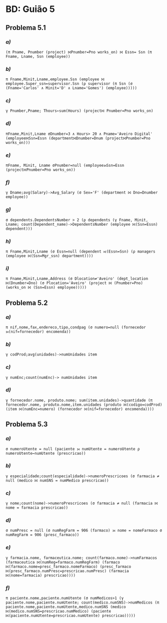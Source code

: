 # BD: Guião 5


## ​Problema 5.1
 
### *a)*

```
(π Pname, Pnumber (project) ⨝Pnumber=Pno works_on) ⨝ Essn= Ssn (π Fname, Lname, Ssn (employee))
```


### *b)* 

```
π Fname,Minit,Lname,employee.Ssn (employee ⨝ employee.Super_ssn=supervisor.Ssn (ρ supervisor (π Ssn (σ (Fname='Carlos' ∧ Minit='D' ∧ Lname='Gomes') (employee)))))
```


### *c)* 

```
γ Pnumber,Pname; Thours←sum(Hours) (project⨝ Pnumber=Pno works_on)
```


### *d)* 

```
πFname,Minit,Lname σDnumber=3 ∧ Hours> 20 ∧ Pname='Aveiro Digital' (employee⨝Ssn=Essn (department⨝Dnumber=Dnum (project⨝Pnumber=Pno works_on)))
```


### *e)* 

```
πFname, Minit, Lname σPnumber=null (employee⟕Ssn=Essn (project⨝Pnumber=Pno works_on))
```


### *f)* 

```
γ Dname;avg(Salary)->Avg_Salary (σ Sex='F' (department ⨝ Dno=Dnumber employee))
```


### *g)* 

```
σ dependents.DependentsNumber > 2 (ρ dependents (γ Fname, Minit, Lname; count(Dependent_name)->DependentsNumber (employee ⨝(Ssn=Essn) dependent)))
```


### *h)* 

```
π Fname,Minit,Lname (σ Essn=null (dependent ⟖(Essn=Ssn) (ρ managers (employee ⨝(Ssn=Mgr_ssn) department))))
```


### *i)* 

```
π Fname,Minit,Lname,Address (σ Dlocation≠'Aveiro' (dept_location ⨝(Dnumber=Dno) (σ Plocation='Aveiro' (project ⨝ (Pnumber=Pno) (works_on ⨝ (Ssn=Essn) employee)))))
```


## ​Problema 5.2

### *a)*

```
π nif,nome,fax,endereco,tipo,condpag (σ numero=null (fornecedor ⟕(nif=fornecedor) encomenda))
```

### *b)* 

```
γ codProd;avg(unidades)->numUnidades item
```


### *c)* 

```
γ numEnc;count(numEnc)-> numUnidades item
```


### *d)* 

```
γ fornecedor.nome, produto.nome; sum(item.unidades)->quantidade (π fornecedor.nome, produto.nome,item.unidades (produto ⨝(codigo=codProd) (item ⨝(numEnc=numero) (fornecedor ⨝(nif=fornecedor) encomenda))))
```


## ​Problema 5.3

### *a)*

```
σ numeroUtente = null (paciente ⟕ numUtente = numeroUtente ρ numeroUtente←numUtente (prescricao))
```

### *b)* 

```
γ especialidade;count(especialidade)->numeroPrescricoes (σ farmacia ≠ null (medico ⨝ numSNS = numMedico prescricao))
```


### *c)* 

```
γ nome;count(nome)->numeroPrescricoes (σ farmacia ≠ null (farmacia ⨝ nome = farmacia prescricao))
```


### *d)* 

```
σ numPresc = null (σ numRegFarm = 906 (farmaco) ⟕ nome = nomeFarmaco σ numRegFarm = 906 (presc_farmaco))
```

### *e)* 

```
γ farmacia.nome, farmaceutica.nome; count(farmaco.nome)->numFarmacos (farmaceutica ⨝(numReg=farmaco.numRegFarm) (farmaco ⨝(farmaco.nome=presc_farmaco.nomeFarmaco) (presc_farmaco ⨝(presc_farmaco.numPresc=prescricao.numPresc) (farmacia ⨝(nome=farmacia) prescricao))))
```

### *f)* 

```
π paciente.nome,paciente.numUtente (σ numMedicos>1 (γ paciente.nome,paciente.numUtente; count(medico.numSNS)->numMedicos (π paciente.nome,paciente.numUtente,medico.numSNS (medico ⨝(medico.numSNS=prescricao.numMedico) (paciente ⨝(paciente.numUtente=prescricao.numUtente) prescricao)))))
```
